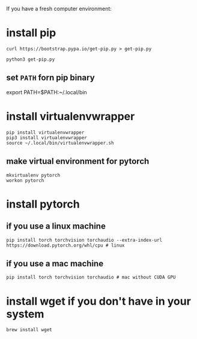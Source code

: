 If you have a fresh computer environment:

# install pip
```
curl https://bootstrap.pypa.io/get-pip.py > get-pip.py

python3 get-pip.py
```

## set `PATH` forn pip binary
export PATH=$PATH:~/.local/bin

# install virtualenvwrapper
```
pip install virtualenvwrapper
pip3 install virtualenvwrapper
source ~/.local/bin/virtualenvwrapper.sh
```

## make virtual environment for pytorch
```
mkvirtualenv pytorch
workon pytorch 
```

# install pytorch
## if you use a linux machine
```
pip install torch torchvision torchaudio --extra-index-url https://download.pytorch.org/whl/cpu # linux
```
## if you use a mac machine
```
pip install torch torchvision torchaudio # mac without CUDA GPU
```

# install wget if you don't have in your system
```
brew install wget
```

